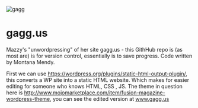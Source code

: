 ![gagg](https://getprowl.com/assets/images/gagg.png)
# gagg.us
Mazzy's "unwordpressing" of her site gagg.us - this GithHub repo is (as most are) is for version control, essentially is to save progress. Code written by Montana Mendy.

First we can use https://wordpress.org/plugins/static-html-output-plugin/, this converts a WP site into a static HTML website. Which makes for easier editing for someone who knows HTML, CSS , JS. The theme in question here is http://www.mojomarketplace.com/item/fusion-magazine-wordpress-theme, you can see the edited version at www.gagg.us 
